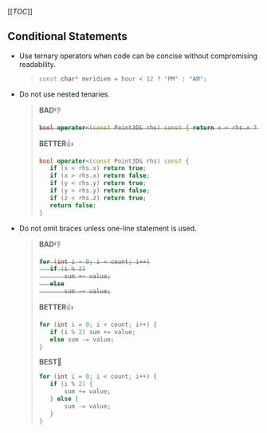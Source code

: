 [[_TOC_]]

## Conditional Statements
- Use ternary operators when code can be concise without compromising readability.

  >```c++
  >const char* meridiem = hour < 12 ? "PM" : "AM";
  >```

- Do not use nested tenaries.

  >**BAD**👎
  >
  ><strike>
  >
  >```c++
  >bool operator<(const Point3D& rhs) const { return x < rhs.x ? true : (x == rhs.x ? (y < rhs.y ? true : (y == rhs.y ? z < rhs.z : false)) : false); }
  >```
  >
  ></strike>
  >
  >**BETTER**👍
  >
  >```c++
  >bool operator<(const Point3D& rhs) const {
  >    if (x < rhs.x) return true;
  >    if (x > rhs.x) return false;
  >    if (y < rhs.y) return true;
  >    if (y > rhs.y) return false;
  >    if (z < rhs.z) return true;
  >    return false;
  >}
  >```

- Do not omit braces unless one-line statement is used.

  >**BAD**👎
  >
  ><strike>
  >
  >```c++
  >for (int i = 0; i < count; i++)
  >    if (i % 2)
  >        sum += value;
  >    else
  >        sum -= value;
  >```
  >
  ></strike>
  >
  >**BETTER**👍
  >
  >```c++
  >for (int i = 0; i < count; i++) {
  >    if (i % 2) sum += value;
  >    else sum -= value;
  >}
  >```
  >
  >**BEST**👏
  >
  >```c++
  >for (int i = 0; i < count; i++) {
  >    if (i % 2) {
  >        sum += value;
  >    } else {
  >        sum -= value;
  >    }
  >}
  >```
